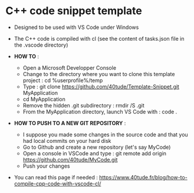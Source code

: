 # C++ code snippet template 

* Designed to be used with VS Code under Windows
* The C++ code is compiled with cl (see the content of tasks.json file in the .vscode directory)

* **HOW TO** : 
  * Open a Microsoft Developper Console
  * Change to the directory where you want to clone this template project : cd %userprofile%/temp
  * Type : git clone https://github.com/40tude/Template-Snippet.git MyApplication
  * cd MyApplication
  * Remove the hidden .git subdirectory : rmdir /S .git
  * From the MyApplication directory, launch VS Code with : code .

* **HOW TO PUSH TO A NEW GIT REPOSITORY** :
  * I suppose you made some changes in the source code and that you had local commits on your hard disk
  * Go to Github and create a new repository (let's say MyCode)
  * Open a console in VSCode and type : git remote add origin https://github.com/40tude/MyCode.git
  * Push your changes
  
* You can read this page if needed : https://www.40tude.fr/blog/how-to-compile-cpp-code-with-vscode-cl/ 

<!-- 
## Sub title
**Bold** rest of the paragraph


### Sample code
```cpp
#include <iostream>

// ----------------------------------------------------------------------------
int main() {
  std::cout << "Grettings Pr Falken\n";  
  getchar();
  return 0;
}
``` 
-->
